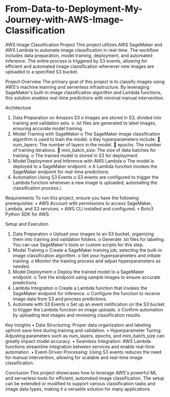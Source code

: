 # From-Data-to-Deployment-My-Journey-with-AWS-Image-Classification
AWS Image Classification Project
This project utilizes AWS SageMaker and AWS Lambda to automate image classification in real-time. The workflow includes data preparation, model training, deployment, and automated inference. The entire process is triggered by S3 events, allowing for efficient and automated image classification whenever new images are uploaded to a specified S3 bucket.

Project Overview
The primary goal of this project is to classify images using AWS's machine learning and serverless infrastructure. By leveraging SageMaker's built-in image classification algorithm and Lambda functions, this solution enables real-time predictions with minimal manual intervention.

Architecture
1.	Data Preparation on Amazon S3
o	Images are stored in S3, divided into training and validation sets.
o	.lst files are generated to label images, ensuring accurate model training.
2.	Model Training with SageMaker
o	The SageMaker image classification algorithm is used to train the model.
o	Key hyperparameters include:
	num_layers: The number of layers in the model.
	epochs: The number of training iterations.
	mini_batch_size: The size of data batches for training.
o	The trained model is stored in S3 for deployment.
3.	Model Deployment and Inference with AWS Lambda
o	The model is deployed to a SageMaker endpoint.
o	A Lambda function invokes the SageMaker endpoint for real-time predictions.
4.	Automation Using S3 Events
o	S3 events are configured to trigger the Lambda function whenever a new image is uploaded, automating the classification process.\

Requirements
To run this project, ensure you have the following prerequisites:
•	AWS Account with permissions to access SageMaker, Lambda, and S3 services.
•	AWS CLI installed and configured.
•	Boto3 Python SDK for AWS.

Setup and Execution
1.	Data Preparation
o	Upload your images to an S3 bucket, organizing them into training and validation folders.
o	Generate .lst files for labeling. You can use SageMaker's tools or custom scripts for this step.
2.	Model Training
o	Create a SageMaker training job, selecting the built-in image classification algorithm.
o	Set your hyperparameters and initiate training.
o	Monitor the training process and adjust hyperparameters as needed.
3.	Model Deployment
o	Deploy the trained model to a SageMaker endpoint.
o	Test the endpoint using sample images to ensure accurate predictions.
4.	Lambda Integration
o	Create a Lambda function that invokes the SageMaker endpoint for inference.
o	Configure the function to receive image data from S3 and process predictions.
5.	Automate with S3 Events
o	Set up an event notification on the S3 bucket to trigger the Lambda function on image uploads.
o	Confirm automation by uploading test images and reviewing classification results.

Key Insights
•	Data Structuring: Proper data organization and labeling upfront save time during training and validation.
•	Hyperparameter Tuning: Adjusting parameters such as num_layers, epochs, and mini_batch_size can greatly impact model accuracy.
•	Seamless Integration: AWS Lambda functions streamline integration between services and enable real-time automation.
•	Event-Driven Processing: Using S3 events reduces the need for manual intervention, allowing for scalable and real-time image classification.

Conclusion
This project showcases how to leverage AWS's powerful ML and serverless tools for efficient, automated image classification. The setup can be extended or modified to support various classification tasks and image data types, making it a versatile solution for many applications
